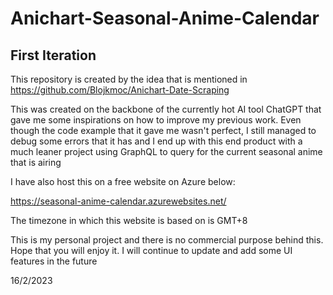 # Anichart-Seasonal-Anime-Calendar
## First Iteration
This repository is created by the idea that is mentioned in https://github.com/Blojkmoc/Anichart-Date-Scraping

This was created on the backbone of the currently hot AI tool ChatGPT that gave me some inspirations on how to improve my previous work. Even though the code example 
that it gave me wasn't perfect, I still managed to debug some errors that it has and I end up with this end product with a much leaner project using GraphQL to query 
for the current seasonal anime that is airing

I have also host this on a free website on Azure below:

https://seasonal-anime-calendar.azurewebsites.net/

The timezone in which this website is based on is GMT+8

This is my personal project and there is no commercial purpose behind this. Hope that you will enjoy it. I will continue to update and add some UI features in the future

16/2/2023
